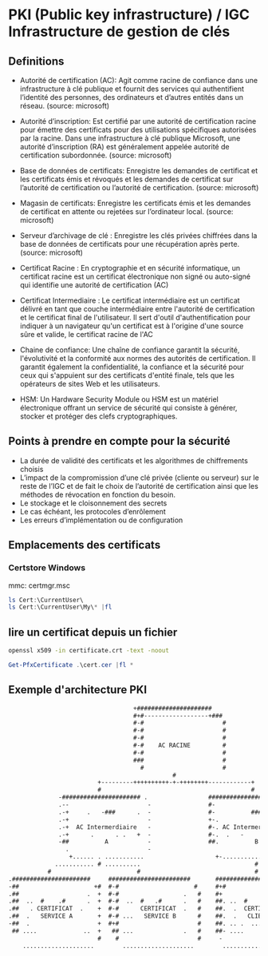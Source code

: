 # PKI (Public key infrastructure) / IGC Infrastructure de gestion de clés

## Definitions

* Autorité de certification (AC): Agit comme racine de confiance dans une infrastructure à clé publique et fournit des services qui authentifient l’identité des personnes, des ordinateurs et d’autres entités dans un réseau. (source: microsoft)

* Autorité d’inscription: Est certifié par une autorité de certification racine pour émettre des certificats pour des utilisations spécifiques autorisées par la racine. Dans une infrastructure à clé publique Microsoft, une autorité d’inscription (RA) est généralement appelée autorité de certification subordonnée. (source: microsoft)

* Base de données de certificats: Enregistre les demandes de certificat et les certificats émis et révoqués et les demandes de certificat sur l’autorité de certification ou l’autorité de certification. (source: microsoft)

* Magasin de certificats: Enregistre les certificats émis et les demandes de certificat en attente ou rejetées sur l’ordinateur local. (source: microsoft)

* Serveur d’archivage de clé : Enregistre les clés privées chiffrées dans la base de données de certificats pour une récupération après perte. (source: microsoft)

* Certificat Racine : En cryptographie et en sécurité informatique, un certificat racine est un certificat électronique non signé ou auto-signé qui identifie une autorité de certification (AC)

* Certificat Intermediaire : Le certificat intermédiaire est un certificat délivré en tant que couche intermédiaire entre l'autorité de certification et le certificat final de l'utilisateur. Il sert d'outil d'authentification pour indiquer à un navigateur qu'un certificat est à l'origine d'une source sûre et valide, le certificat racine de l'AC

* Chaine de confiance: Une chaîne de confiance garantit la sécurité, l'évolutivité et la conformité aux normes des autorités de certification. Il garantit également la confidentialité, la confiance et la sécurité pour ceux qui s'appuient sur des certificats d'entité finale, tels que les opérateurs de sites Web et les utilisateurs.

* HSM: Un Hardware Security Module ou HSM est un matériel électronique offrant un service de sécurité qui consiste à générer, stocker et protéger des clefs cryptographiques.

## Points à prendre en compte pour la sécurité

* La durée de validité des certificats et les algorithmes de chiffrements choisis
* L’impact de la compromission d’une clé privée (cliente ou serveur) sur le reste de l’IGC et de fait le choix de l’autorité de certification ainsi que les méthodes de révocation en fonction du besoin.
* Le stockage et le cloisonnement des secrets
* Le cas échéant, les protocoles d’enrôlement
* Les erreurs d’implémentation ou de configuration

## Emplacements des certificats

### Certstore Windows

mmc: certmgr.msc

```powershell
ls Cert:\CurrentUser\
ls Cert:\CurrentUser\My\* |fl
```

## lire un certificat depuis un fichier

```sh 
openssl x509 -in certificate.crt -text -noout
```

```powershell
Get-PfxCertificate .\cert.cer |fl *
```

## Exemple d'architecture PKI

```txt                     
                                   +#####################                  
                                   #+#------------------+###               
                                   #-#                      #              
                                   #-#                      #              
                                   #-#                      #              
                                   #-#    AC RACINE         #              
                                   #-#                      #              
                                   ###                      #              
                                     #                      #              
                                              #                            
                         +---------++++++++++-+-++++++++------------+       
                         #                                          #        
              -###################### .                 ######################+.                                           
              .--                      -                #-                      ..                                         
              .-+     .   -###      .  -                #-          ###.     .  ..                                         
              .-+                      -                +-.                     ..                                         
              .-+  AC Intermerdiaire   -                #-. AC Intermerdiaire  ..                                         
              .-+      .      . .   +  -                #-.  .   -      . -  .  ..                                         
              -##          A           -                ##.          B         ..                                         
                .                      -                                         .                                         
                 +...... . ...........                    +-....................#                                          
             ........... # ..........                                #       
           #                        #                                #
.######################     #######################       ######################-                                            
-##                     +#  #-#                     #     #+#                     #                                          
.##                   .  +  #-#                  .   #    #+                      #                                        
.##  ..  #    .#      .  +  #-#  ..  #   .#      .   #    ##. ..  #     #.     .  #                                         
.##   . CERTIFICAT  .    +  #-#      CERTIFICAT  .   #    ##.  .  CERTIFICAT  ..  #                                      
.##  .   SERVICE A       +  #-# ...   SERVICE B      #    ##.  .   CLIENT 1   ..  #                                         
-##  .                   +  #+#                      #    ##. .. .  ... ..    .. .#                                     
 ## ....             ..  +   ## ...              .   #    ##- ....            ..  #                                         
                         #    #                      #     -                     #                                         
    ....................        ....................        ....................                                           
```                                    
                           
